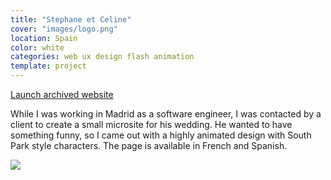 ```yaml
---
title: "Stephane et Celine"
cover: "images/logo.png"
location: Spain
color: white
categories: web ux design flash animation
template: project
---
```


<p class="align-center">
<a class="btn" role="button" href="http://work.joanmira.com/webs/stephane/" target="_blank">Launch archived website</a></p>

While I was working in Madrid as a software engineer, I was contacted by a client to create a small microsite for his wedding. He wanted to have  something funny, so I came out with a highly animated design with South Park style characters. The page is available in French and Spanish.

![](/work/stephane-et-celine/images/1.jpg)
